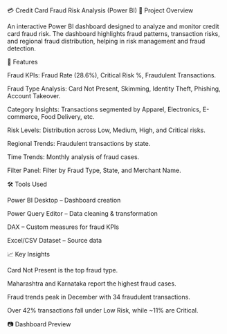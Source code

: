 💳 Credit Card Fraud Risk Analysis (Power BI)
📌 Project Overview

An interactive Power BI dashboard designed to analyze and monitor credit card fraud risk. The dashboard highlights fraud patterns, transaction risks, and regional fraud distribution, helping in risk management and fraud detection.

🚀 Features

Fraud KPIs: Fraud Rate (28.6%), Critical Risk %, Fraudulent Transactions.

Fraud Type Analysis: Card Not Present, Skimming, Identity Theft, Phishing, Account Takeover.

Category Insights: Transactions segmented by Apparel, Electronics, E-commerce, Food Delivery, etc.

Risk Levels: Distribution across Low, Medium, High, and Critical risks.

Regional Trends: Fraudulent transactions by state.

Time Trends: Monthly analysis of fraud cases.

Filter Panel: Filter by Fraud Type, State, and Merchant Name.

🛠️ Tools Used

Power BI Desktop – Dashboard creation

Power Query Editor – Data cleaning & transformation

DAX – Custom measures for fraud KPIs

Excel/CSV Dataset – Source data

📈 Key Insights

Card Not Present is the top fraud type.

Maharashtra and Karnataka report the highest fraud cases.

Fraud trends peak in December with 34 fraudulent transactions.

Over 42% transactions fall under Low Risk, while ~11% are Critical.

📷 Dashboard Preview


